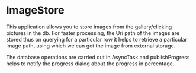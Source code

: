 # ImageStore

This application allows you to store images from the gallery/clicking pictures in the db. For faster processing, the Uri path
of the images are stored thus on querying for a particular row it helps to retrieve a particular image path, using which we
can get the image from external storage.

The database operations are carried out in AsyncTask and publishProgress helps to notify the progress dialog about the 
progress in percentage.
